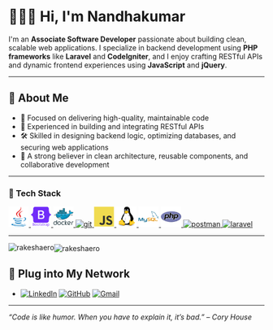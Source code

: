 # 👨‍💻👋 Hi, I'm Nandhakumar

I'm an **Associate Software Developer** passionate about building clean, scalable web applications. I specialize in backend development using **PHP frameworks** like **Laravel** and **CodeIgniter**, and I enjoy crafting RESTful APIs and dynamic frontend experiences using **JavaScript** and **jQuery**.

---

## 💼 About Me

- 🎯 Focused on delivering high-quality, maintainable code
- 🔁 Experienced in building and integrating RESTful APIs
- 🛠️ Skilled in designing backend logic, optimizing databases, and securing web applications
- 🤝 A strong believer in clean architecture, reusable components, and collaborative development

---


<h3 align="left"> 🧰 Tech Stack</h3>
<p align="left"><a href="https://www.java.com" target="_blank" rel="noreferrer"> <img src="https://raw.githubusercontent.com/devicons/devicon/master/icons/java/java-original.svg" alt="java" width="40" height="40"/> </a>  <a href="https://getbootstrap.com" target="_blank" rel="noreferrer"> <img src="https://raw.githubusercontent.com/devicons/devicon/master/icons/bootstrap/bootstrap-plain-wordmark.svg" alt="bootstrap" width="40" height="40"/> </a> <a href="https://www.docker.com/" target="_blank" rel="noreferrer"> <img src="https://raw.githubusercontent.com/devicons/devicon/master/icons/docker/docker-original-wordmark.svg" alt="docker" width="40" height="40"/> </a>  <a href="https://git-scm.com/" target="_blank" rel="noreferrer"> <img src="https://www.vectorlogo.zone/logos/git-scm/git-scm-icon.svg" alt="git" width="40" height="40"/> </a>  <a href="https://developer.mozilla.org/en-US/docs/Web/JavaScript" target="_blank" rel="noreferrer"> <img src="https://raw.githubusercontent.com/devicons/devicon/master/icons/javascript/javascript-original.svg" alt="javascript" width="40" height="40"/> </a> <a href="https://www.linux.org/" target="_blank" rel="noreferrer"> <img src="https://raw.githubusercontent.com/devicons/devicon/master/icons/linux/linux-original.svg" alt="linux" width="40" height="40"/> </a> <a href="https://www.mysql.com/" target="_blank" rel="noreferrer"> <img src="https://raw.githubusercontent.com/devicons/devicon/master/icons/mysql/mysql-original-wordmark.svg" alt="mysql" width="40" height="40"/> </a> <a href="https://www.php.net" target="_blank" rel="noreferrer"> <img src="https://raw.githubusercontent.com/devicons/devicon/master/icons/php/php-original.svg" alt="php" width="40" height="40"/> </a> <a href="https://postman.com" target="_blank" rel="noreferrer"> <img src="https://www.vectorlogo.zone/logos/getpostman/getpostman-icon.svg" alt="postman" width="40" height="40"/> </a><a href="https://laravel.com" target="_blank" rel="noreferrer">
  <img src="https://www.vectorlogo.zone/logos/laravel/laravel-icon.svg" alt="laravel" width="40" height="40"/>
</a>
</p>

---

<p><img align="left" src="https://github-readme-stats.vercel.app/api/top-langs?username=Nandha-Kumar-cs&show_icons=true&locale=en&layout=compact" alt="rakeshaero" /></p>


<p><img align="center" src="https://github-readme-streak-stats.herokuapp.com/?user=Nandha-Kumar-cs&" alt="rakeshaero" /></p>

## 🔌 Plug into My Network

- [![LinkedIn](https://img.shields.io/badge/LinkedIn-blue?style=flat&logo=linkedin&logoColor=white)](www.linkedin.com/in/nandha-kumar-194913245)
 [![GitHub](https://img.shields.io/badge/GitHub-000?style=flat&logo=github&logoColor=white)](https://github.com/Nandha-Kumar-cs)
 [![Gmail](https://img.shields.io/badge/Email-D14836?style=flat&logo=gmail&logoColor=white)](mailto:nandhakumararunachalam2003@gmail.com)

---

_“Code is like humor. When you have to explain it, it’s bad.” – Cory House_

